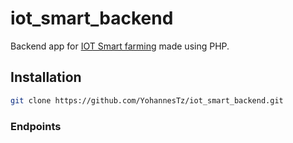 # iot_smart_backend
Backend app for [IOT Smart farming](https://github.com/YohannesTz/iot_smartfarm_reporting) made using PHP.
## Installation  
```bash
git clone https://github.com/YohannesTz/iot_smart_backend.git
```
  ### Endpoints
